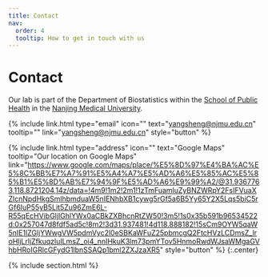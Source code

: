 ```yaml
---
title: Contact
nav:
  order: 4
  tooltip: How to get in touch with us
---
```


# <i class="fas fa-envelope"></i>Contact
Our lab is part of the Department of Biostatistics within the [School of Public Health](https://gwxy.njmu.edu.cn/) in the [Nanjing Medical University](https://www.njmu.edu.cn/).

{%
  include link.html
  type="email"
  icon=""
  text="yangsheng@njmu.edu.cn"
  tooltip=""
  link="yangsheng@njmu.edu.cn"
  style="button"
%}
<!---
{%
  include link.html
  type="phone"
  icon=""
  text="XXXX"
  tooltip=""
  link="+86-XXXXXX"
  style="button"
%}
-->
{%
  include link.html
  type="address"
  icon=""
  text="Google Maps"
  tooltip="Our location on Google Maps"
  link="https://www.google.com/maps/place/%E5%8D%97%E4%BA%AC%E5%8C%BB%E7%A7%91%E5%A4%A7%E5%AD%A6%E5%85%AC%E5%85%B1%E5%8D%AB%E7%94%9F%E5%AD%A6%E9%99%A2/@31.9367763,118.8721204,14z/data=!4m9!1m2!2m1!1zTmFuamluZyBNZWRpY2FsIFVuaXZlcnNpdHkgSmlhbmduaW5nIENhbXB1cywg5rGf5a6B5Yy65Y2X5Lqs5biC5rGf6IuP55yB5Lit5Zu96ZmE6L-R55qEcHVibGljIGhlYWx0aCBkZXBhcnRtZW50!3m5!1s0x35b591b96534522d:0x257047d8fdf5ad5c!8m2!3d31.937481!4d118.888182!15sCm9OYW5qaW5nIE1lZGljYWwgVW5pdmVyc2l0eSBKaWFuZ25pbmcgQ2FtcHVzLCDmsZ_lroHljLrljZfkuqzluILmsZ_oi4_nnIHkuK3lm73pmYTov5HnmoRwdWJsaWMgaGVhbHRoIGRlcGFydG1lbnSSAQp1bml2ZXJzaXR5"
  style="button"
%}
{:.center}

{% include section.html %}

<!---
### <i class="fas fa-mail-bulk"></i>Mailing Address

That St & The Other St  
Porters Lake, NS B3E 1H3  
Canada
{:.center}

{% capture col1 %}
{%
  include figure.html
  image="images/photo.jpg"
  caption="The Center for Wit and Sagacity"
%}
{% endcapture %}
{% capture col2 %}
{%
  include figure.html
  image="images/photo.jpg"
  caption="Department of Metaphor"
%}
{% endcapture %}
{% include two-col.html col1=col1 col2=col2 %}
-->
